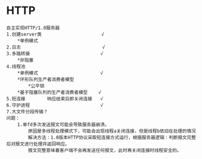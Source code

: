 # HTTP
    自主实现HTTP/1.0服务器
    1.创建server类                      √
        *单例模式
    2.日志                              √
    3.多路转接                          √
        *非阻塞
    4.线程池
        *单例模式                       √
        *环形队列生产者消费者模型
            *公平锁
        *基于阻塞队列的生产者消费者模型    √
    5.短连接        响应结束后即关闭连接   √
    6.守护进程                          √
    7.大文件分段传输？
    问题：
        1.单fd多次发送报文可能会导致服务器崩溃。
            原因是多线程处理模式下，可能会出现线程a关闭连接，但是线程b依旧在处理的情况
            解决方法：1.0版本HTTP协议采取短连接方式运行，根据服务器逻辑：判断报文完整后对报文进行处理并返回响应。
            报文完整意味着客户端不会再发送任何报文，此时再关闭连接时线程安全的。